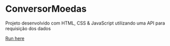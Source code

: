 # ConversorMoedas
Projeto desenvolvido com HTML, CSS &amp; JavaScript utilizando uma API para requisição dos dados

[Run here](https://conversormoedas.rodrigocosta34.repl.co/)
